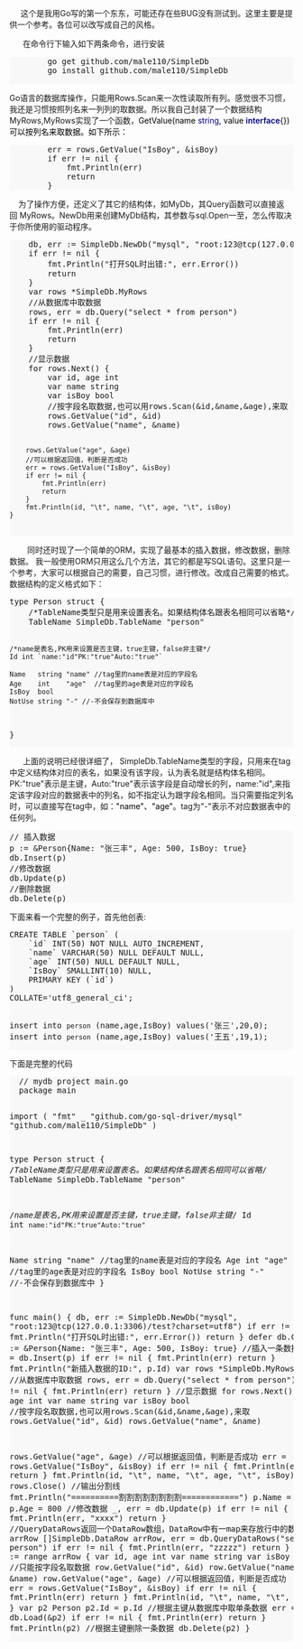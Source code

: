 <p>
&nbsp;&nbsp;&nbsp;&nbsp; 这个是我用Go写的第一个东东，可能还存在些BUG没有测试到。这里主要是提供一个参考。各位可以改写成自己的风格。<br />
</p>
<p>
    &nbsp;&nbsp;&nbsp;&nbsp;&nbsp; 在命令行下输入如下两条命令，进行安装</p>
<div style="background-color: F8F8F8">
<pre>
		go get github.com/male110/SimpleDb
		go install github.com/male110/SimpleDb

</pre>
    </div>
    
<p>
    Go语言的数据库操作，只能用Rows.Scan来一次性读取所有列。感觉很不习惯，我还是习惯按照列名来一列列的取数据。所以我自己封装了一个数据结构MyRows,MyRows实现了一个函数，<span
        style="color: #000000;">GetValue(name<span style="color: #c0c0c0;"> </span>
    <span style="color: #000080;">string</span><span style="color: #000000;">,</span><span
        style="color: #c0c0c0;"> </span>value<span style="color: #c0c0c0;"> </span><span
            style="font-weight: 600; color: #000080;">interface</span><span style="color: #000000;">{})可以按列名来取数据。如下所示：</span></p>
<div style="background-color: F8F8F8">
<pre>
		err = rows.GetValue("IsBoy", &isBoy)
		if err != nil {
			fmt.Println(err)
			return
		}
</pre>
    </div>
<p>
    &nbsp;&nbsp;&nbsp; 为了操作方便，还定义了其它的结构体，如MyDb，其Query函数可以直接返回&nbsp;MyRows。NewDb用来创建MyDb结构，其参数与sql.Open一至，怎么传取决于你所使用的驱动程序。</p>
<div style="background-color: F8F8F8">
<pre>
    db, err := SimpleDb.NewDb("mysql", "root:123@tcp(127.0.0.1:3306)/test?charset=utf8")
	if err != nil {
		fmt.Println("打开SQL时出错:", err.Error())
		return
	}
	var rows *SimpleDb.MyRows
	//从数据库中取数据
	rows, err = db.Query("select * from person")
	if err != nil {
		fmt.Println(err)
		return
	}
	//显示数据
	for rows.Next() {
		var id, age int
		var name string
		var isBoy bool
		//按字段名取数据,也可以用rows.Scan(&id,&name,&age),来取
		rows.GetValue("id", &id)
		rows.GetValue("name", &name)

		rows.GetValue("age", &age)
		//可以根据返回值，判断是否成功
		err = rows.GetValue("IsBoy", &isBoy)
		if err != nil {
			fmt.Println(err)
			return
		}
		fmt.Println(id, "\t", name, "\t", age, "\t", isBoy)
	}
</pre>
    </div>
<p>
    &nbsp;&nbsp;&nbsp;&nbsp;&nbsp;&nbsp;&nbsp;
    同时还时现了一个简单的ORM，实现了最基本的插入数据，修改数据，删除数据。 
    我一般使用ORM只用这么几个方法，其它的都是写SQL语句。这里只是一个参考，大家可以根据自己的需要，自己习惯，进行修改。改成自己需要的格式。数据结构的定义格式如下：</p>
<div style="background-color: F8F8F8">
<pre>
type Person struct {
	/*TableName类型只是用来设置表名。如果结构体名跟表名相同可以省略*/
	TableName SimpleDb.TableName "person"

	/*name是表名,PK用来设置是否主键，true主键，false非主键*/
	Id int `name:"id"PK:"true"Auto:"true"`

	Name   string "name" //tag里的name表是对应的字段名
	Age    int    "age"  //tag里的age表是对应的字段名
	IsBoy  bool
	NotUse string "-" //-不会保存到数据库中
}
</pre>
</div>
<p>
&nbsp;&nbsp;&nbsp;&nbsp;&nbsp;
上面的说明已经很详细了，
SimpleDb.TableName类型的字段，只用来在tag中定义结构体对应的表名，如果没有该字段，认为表名就是结构体名相同。PK:&quot;true&quot;表示是主键，Auto:&quot;true&quot;表示该字段是自动增长的列，name:&quot;id&quot;,来指定该字段对应的数据表中的列名，如不指定认为跟字段名相同。当只需要指定列名时，可以直接写在tag中，如：<span
        style="color: #000000;">&quot;name&quot;、&quot;age&quot;</span>。tag为&quot;-&quot;表示不对应数据表中的任何列。</p>

<div style="background-color: F8F8F8">
<pre>
// 插入数据
p := &Person{Name: "张三丰", Age: 500, IsBoy: true}
db.Insert(p)
//修改数据
db.Update(p)
//删除数据
db.Delete(p)
</pre>
</div>
<p>
   下面来看一个完整的例子，首先他创表:</p>
<div style="background-color: F8F8F8">
<pre>
CREATE TABLE `person` (
	`id` INT(50) NOT NULL AUTO_INCREMENT,
	`name` VARCHAR(50) NULL DEFAULT NULL,
	`age` INT(50) NULL DEFAULT NULL,
	`IsBoy` SMALLINT(10) NULL,
	PRIMARY KEY (`id`)
)
COLLATE='utf8_general_ci';

insert into `person` (name,age,IsBoy) values('张三',20,0);
insert into `person` (name,age,IsBoy) values('王五',19,1);
</pre>
</div>
</span>
<p>
    下面是完整的代码</p>
<div style="background-color: F8F8F8">
<pre>
  // mydb project main.go
  package main

  import (
  "fmt"
  _ "github.com/go-sql-driver/mysql"
  "github.com/male110/SimpleDb"
  )

  type Person struct {
  /*TableName类型只是用来设置表名。如果结构体名跟表名相同可以省略*/
  TableName SimpleDb.TableName "person"

  /*name是表名,PK用来设置是否主键，true主键，false非主键*/
  Id int `name:"id"PK:"true"Auto:"true"`

  Name   string "name" //tag里的name表是对应的字段名
  Age    int    "age"  //tag里的age表是对应的字段名
  IsBoy  bool
  NotUse string "-" //-不会保存到数据库中
  }

  func main() {
  db, err := SimpleDb.NewDb("mysql", "root:123@tcp(127.0.0.1:3306)/test?charset=utf8")
  if err != nil {
  fmt.Println("打开SQL时出错:", err.Error())
  return
  }
  defer db.Close()
  p := &Person{Name: "张三丰", Age: 500, IsBoy: true}
  //插入一条数据
  err = db.Insert(p)
  if err != nil {
  fmt.Println(err)
  return
  }
  fmt.Println("新插入数据的ID:", p.Id)
  var rows *SimpleDb.MyRows
  //从数据库中取数据
  rows, err = db.Query("select * from person")
  if err != nil {
  fmt.Println(err)
  return
  }
  //显示数据
  for rows.Next() {
  var id, age int
  var name string
  var isBoy bool
  //按字段名取数据,也可以用rows.Scan(&id,&name,&age),来取
  rows.GetValue("id", &id)
  rows.GetValue("name", &name)

  rows.GetValue("age", &age)
  //可以根据返回值，判断是否成功
  err = rows.GetValue("IsBoy", &isBoy)
  if err != nil {
  fmt.Println(err)
  return
  }
  fmt.Println(id, "\t", name, "\t", age, "\t", isBoy)
  }
  rows.Close()
  //输出分割线
  fmt.Println("==========割割割割割割割割============")
  p.Name = "彭祖"
  p.Age = 800
  //修改数据
  _, err = db.Update(p)
  if err != nil {
  fmt.Println(err, "xxxx")
  return
  }
  //QueryDataRows返回一个DataRow数组，DataRow中有一map来存放行中的数据
  var arrRow []SimpleDb.DataRow
  arrRow, err = db.QueryDataRows("select * from person")
  if err != nil {
  fmt.Println(err, "zzzzz")
  return
  }
  for _, row := range arrRow {
  var id, age int
  var name string
  var isBoy bool
  //只能按字段名取数据
  row.GetValue("id", &id)
  row.GetValue("name", &name)
  row.GetValue("age", &age)
  //可以根据返回值，判断是否成功
  err = rows.GetValue("IsBoy", &isBoy)
  if err != nil {
  fmt.Println(err)
  return
  }
  fmt.Println(id, "\t", name, "\t", age, isBoy)
  }
  var p2 Person
  p2.Id = p.Id
  //根据主键从数据库中取单条数据
  err = db.Load(&p2)
  if err != nil {
  fmt.Println(err)
  return
  }
  fmt.Println(p2)
  //根据主键删除一条数据
  db.Delete(p2)
  }
</pre>
</div>

